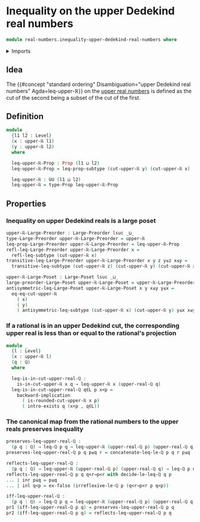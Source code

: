 # Inequality on the upper Dedekind real numbers

```agda
module real-numbers.inequality-upper-dedekind-real-numbers where
```

<details><summary>Imports</summary>

```agda
open import elementary-number-theory.inequality-rational-numbers
open import elementary-number-theory.rational-numbers
open import elementary-number-theory.strict-inequality-rational-numbers

open import foundation.coproduct-types
open import foundation.dependent-pair-types
open import foundation.empty-types
open import foundation.existential-quantification
open import foundation.logical-equivalences
open import foundation.powersets
open import foundation.propositions
open import foundation.subtypes
open import foundation.universe-levels

open import order-theory.large-posets
open import order-theory.large-preorders

open import real-numbers.rational-upper-dedekind-real-numbers
open import real-numbers.upper-dedekind-real-numbers
```

</details>

## Idea

The
{{#concept "standard ordering" Disambiguation="upper Dedekind real numbers" Agda=leq-upper-ℝ}}
on the [upper real numbers](real-numbers.upper-dedekind-real-numbers.md) is
defined as the cut of the second being a subset of the cut of the first.

## Definition

```agda
module _
  {l1 l2 : Level}
  (x : upper-ℝ l1)
  (y : upper-ℝ l2)
  where

  leq-upper-ℝ-Prop : Prop (l1 ⊔ l2)
  leq-upper-ℝ-Prop = leq-prop-subtype (cut-upper-ℝ y) (cut-upper-ℝ x)

  leq-upper-ℝ : UU (l1 ⊔ l2)
  leq-upper-ℝ = type-Prop leq-upper-ℝ-Prop
```

## Properties

### Inequality on upper Dedekind reals is a large poset

```agda
upper-ℝ-Large-Preorder : Large-Preorder lsuc _⊔_
type-Large-Preorder upper-ℝ-Large-Preorder = upper-ℝ
leq-prop-Large-Preorder upper-ℝ-Large-Preorder = leq-upper-ℝ-Prop
refl-leq-Large-Preorder upper-ℝ-Large-Preorder x =
  refl-leq-subtype (cut-upper-ℝ x)
transitive-leq-Large-Preorder upper-ℝ-Large-Preorder x y z y≤z x≤y =
  transitive-leq-subtype (cut-upper-ℝ z) (cut-upper-ℝ y) (cut-upper-ℝ x) x≤y y≤z

upper-ℝ-Large-Poset : Large-Poset lsuc _⊔_
large-preorder-Large-Poset upper-ℝ-Large-Poset = upper-ℝ-Large-Preorder
antisymmetric-leq-Large-Poset upper-ℝ-Large-Poset x y x≤y y≤x =
  eq-eq-cut-upper-ℝ
    ( x)
    ( y)
    ( antisymmetric-leq-subtype (cut-upper-ℝ x) (cut-upper-ℝ y) y≤x x≤y)
```

### If a rational is in an upper Dedekind cut, the corresponding upper real is less than or equal to the rational's projection

```agda
module _
  {l : Level}
  (x : upper-ℝ l)
  (q : ℚ)
  where

  leq-is-in-cut-upper-real-ℚ :
    is-in-cut-upper-ℝ x q → leq-upper-ℝ x (upper-real-ℚ q)
  leq-is-in-cut-upper-real-ℚ q∈L p x<p =
    backward-implication
      ( is-rounded-cut-upper-ℝ x p)
      ( intro-exists q (x<p , q∈L))
```

### The canonical map from the rational numbers to the upper reals preserves inequality

```agda
preserves-leq-upper-real-ℚ :
  (p q : ℚ) → leq-ℚ p q → leq-upper-ℝ (upper-real-ℚ p) (upper-real-ℚ q)
preserves-leq-upper-real-ℚ p q p≤q r = concatenate-leq-le-ℚ p q r p≤q

reflects-leq-upper-real-ℚ :
  (p q : ℚ) → leq-upper-ℝ (upper-real-ℚ p) (upper-real-ℚ q) → leq-ℚ p q
reflects-leq-upper-real-ℚ p q q<r→p<r with decide-le-leq-ℚ q p
... | inr p≤q = p≤q
... | inl q<p = ex-falso (irreflexive-le-ℚ p (q<r→p<r p q<p))

iff-leq-upper-real-ℚ :
  (p q : ℚ) → leq-ℚ p q ↔ leq-upper-ℝ (upper-real-ℚ p) (upper-real-ℚ q)
pr1 (iff-leq-upper-real-ℚ p q) = preserves-leq-upper-real-ℚ p q
pr2 (iff-leq-upper-real-ℚ p q) = reflects-leq-upper-real-ℚ p q
```
